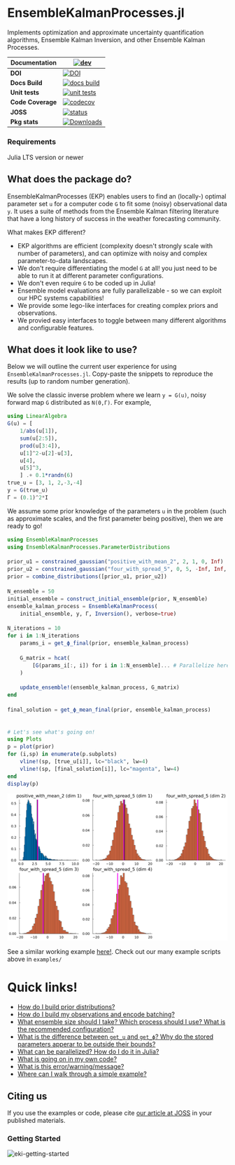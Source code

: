 # EnsembleKalmanProcesses.jl
Implements optimization and approximate uncertainty quantification algorithms, Ensemble Kalman Inversion, and other Ensemble Kalman Processes.


| **Documentation**    | [![dev][docs-latest-img]][docs-latest-url]       |
|----------------------|--------------------------------------------------|
| **DOI**              | [![DOI][zenodo-img]][zenodo-latest-url]          |
| **Docs Build**       | [![docs build][docs-bld-img]][docs-bld-url]      |
| **Unit tests**       | [![unit tests][unit-tests-img]][unit-tests-url]  |
| **Code Coverage**    | [![codecov][codecov-img]][codecov-url]           |
| **JOSS**             | [![status][joss-img]][joss-url]                  |
| **Pkg stats**        | [![Downloads][dl-img]][dl-url]                  |

[zenodo-img]: https://zenodo.org/badge/DOI/10.5281/zenodo.6382967.svg
[zenodo-latest-url]: https://doi.org/10.5281/zenodo.6382967

[docs-latest-img]: https://img.shields.io/badge/docs-latest-blue.svg
[docs-latest-url]: https://CliMA.github.io/EnsembleKalmanProcesses.jl/dev/

[docs-bld-img]: https://github.com/CliMA/EnsembleKalmanProcesses.jl/actions/workflows/Docs.yml/badge.svg?branch=main
[docs-bld-url]: https://github.com/CliMA/EnsembleKalmanProcesses.jl/actions/workflows/Docs.yml

[unit-tests-img]: https://github.com/CliMA/EnsembleKalmanProcesses.jl/actions/workflows/Tests.yml/badge.svg?branch=main
[unit-tests-url]: https://github.com/CliMA/EnsembleKalmanProcesses.jl/actions/workflows/Tests.yml

[codecov-img]: https://codecov.io/gh/CliMA/EnsembleKalmanProcesses.jl/branch/main/graph/badge.svg
[codecov-url]: https://codecov.io/gh/CliMA/EnsembleKalmanProcesses.jl

[joss-img]: https://joss.theoj.org/papers/5cb2d4c6af8840af61b44071ae1e672a/status.svg
[joss-url]: https://joss.theoj.org/papers/5cb2d4c6af8840af61b44071ae1e672a

[dl-img]: (https://img.shields.io/badge/dynamic/json?url=http%3A%2F%2Fjuliapkgstats.com%2Fapi%2Fv1%2Fmonthly_downloads%2FEnsembleKalmanProcesses.c&query=total_requests&suffix=%2Fmonth&label=Downloads)
[dl-url]: (https://juliapkgstats.com/pkg/EnsembleKalmanProcesses.c)

### Requirements
Julia LTS version or newer

## What does the package do?
EnsembleKalmanProcesses (EKP) enables users to find an (locally-) optimal parameter set `u` for a computer code `G` to fit some (noisy) observational data `y`. It uses a suite of methods from the Ensemble Kalman filtering literature that have a long history of success in the weather forecasting community.

What makes EKP different?
- EKP algorithms are efficient (complexity doesn't strongly scale with number of parameters), and can optimize with noisy and complex parameter-to-data landscapes. 
- We don't require differentiating the model `G` at all! you just need to be able to run it at different parameter configurations.
- We don't even require `G` to be coded up in Julia!
- Ensemble model evaluations are fully parallelizable - so we can exploit our HPC systems capabilities!
- We provide some lego-like interfaces for creating complex priors and observations.
- We provied easy interfaces to toggle between many different algorithms and configurable features.

## What does it look like to use?
Below we will outline the current user experience for using `EnsembleKalmanProcesses.jl`. Copy-paste the snippets to reproduce the results (up to random number generation).

We solve the classic inverse problem where we learn `y = G(u)`, noisy forward map `G` distributed as `N(0,Γ)`. For example, 
```julia
using LinearAlgebra
G(u) = [
    1/abs(u[1]),
    sum(u[2:5]),
    prod(u[3:4]),
    u[1]^2-u[2]-u[3],
    u[4],
    u[5]^3,
    ] .+ 0.1*randn(6)
true_u = [3, 1, 2,-3,-4]
y = G(true_u)
Γ = (0.1)^2*I
```
We assume some prior knowledge of the parameters `u` in the problem (such as approximate scales, and the first parameter being positive), then we are ready to go! 

```julia
using EnsembleKalmanProcesses
using EnsembleKalmanProcesses.ParameterDistributions

prior_u1 = constrained_gaussian("positive_with_mean_2", 2, 1, 0, Inf)
prior_u2 = constrained_gaussian("four_with_spread_5", 0, 5, -Inf, Inf, repeats=4)
prior = combine_distributions([prior_u1, prior_u2]) 

N_ensemble = 50
initial_ensemble = construct_initial_ensemble(prior, N_ensemble)
ensemble_kalman_process = EnsembleKalmanProcess(
    initial_ensemble, y, Γ, Inversion(), verbose=true)

N_iterations = 10
for i in 1:N_iterations
    params_i = get_ϕ_final(prior, ensemble_kalman_process)

    G_matrix = hcat(
        [G(params_i[:, i]) for i in 1:N_ensemble]... # Parallelize here!
    )

    update_ensemble!(ensemble_kalman_process, G_matrix)
end

final_solution = get_ϕ_mean_final(prior, ensemble_kalman_process)


# Let's see what's going on!
using Plots
p = plot(prior)
for (i,sp) in enumerate(p.subplots)
    vline!(sp, [true_u[i]], lc="black", lw=4)
    vline!(sp, [final_solution[i]], lc="magenta", lw=4)
end
display(p)
```
![quick-readme-example](docs/src/assets/readme_example.png)

See a similar working example [here!](https://clima.github.io/EnsembleKalmanProcesses.jl/dev/literated/sinusoid_example/). Check out our many example scripts above in `examples/`

# Quick links!

- [How do I build prior distributions?](https://clima.github.io/EnsembleKalmanProcesses.jl/dev/parameter_distributions/)
- [How do I build my observations and encode batching?](https://clima.github.io/EnsembleKalmanProcesses.jl/dev/observations/)
- [What ensemble size should I take? Which process should I use? What is the recommended configuration?](https://clima.github.io/EnsembleKalmanProcesses.jl/dev/defaults/)
- [What is the difference between `get_u` and `get_ϕ`? Why do the stored parameters apperar to be outside their bounds?](https://clima.github.io/EnsembleKalmanProcesses.jl/dev/parameter_distributions/)
- [What can be parallelized? How do I do it in Julia?](https://clima.github.io/EnsembleKalmanProcesses.jl/dev/parallel_hpc/)
- [What is going on in my own code?](https://clima.github.io/EnsembleKalmanProcesses.jl/dev/troubleshooting/)
- [What is this error/warning/message?](https://clima.github.io/EnsembleKalmanProcesses.jl/dev/troubleshooting/)
- [Where can I walk through a simple example?](https://clima.github.io/EnsembleKalmanProcesses.jl/dev/literated/sinusoid_example/)


## Citing us

If you use the examples or code, please cite [our article at JOSS](https://joss.theoj.org/papers/10.21105/joss.04869) in your published materials.


### Getting Started 
![eki-getting-started](https://github.com/CliMA/EnsembleKalmanProcesses.jl/assets/45243236/e083ab8c-4f93-432f-9ad5-97aff22764ad)
<!---
# Link to Miro for editing photo (ask haakon for access): https://miro.com/app/board/uXjVNm_1teY=/?share_link_id=329380184889  
-->

